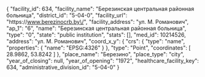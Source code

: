{
    "facility_id": 634,
    "facility_name": "Березинская центральная районная больница",
    "district_id": "5-04-0",
    "facility_url": "https:\/\/www.berezinocrb.by\/",
    "facility_address": "ул. М. Романович",
    "ap_1": "6",
    "name": "Березинская центральная районная больница",
    "type": "0",
    "state": "public institution",
    "stats": [],
    "med_id": 10214526,
    "address": "ул. М. Романович",
    "coord_x_y": {
        "crs": {
            "type": "name",
            "properties": {
                "name": "EPSG:4326"
            }
        },
        "type": "Point",
        "coordinates": [
            28.9862,
            53.8242
        ]
    },
    "place_name": "Березино",
    "place_type": "city",
    "year_of_closing": null,
    "year_of_opening": "1972",
    "healthcare_facility_key": 634,
    "administrative_division_id": "5-04-0"
}